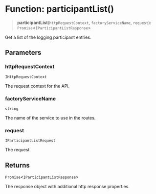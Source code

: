 # Function: participantList()

> **participantList**(`httpRequestContext`, `factoryServiceName`, `request`): `Promise`\<`IParticipantListResponse`\>

Get a list of the logging participant entries.

## Parameters

### httpRequestContext

`IHttpRequestContext`

The request context for the API.

### factoryServiceName

`string`

The name of the service to use in the routes.

### request

`IParticipantListRequest`

The request.

## Returns

`Promise`\<`IParticipantListResponse`\>

The response object with additional http response properties.

